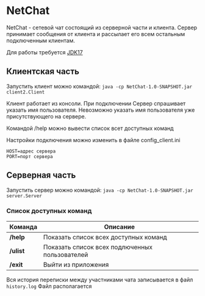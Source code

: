 # NetChat
NetChat - сетевой чат состоящий из серверной части и клиента.
Сервер принимает сообщения от клиента и рассылает его всем остальным подключенным клиентам.

Для работы требуется [JDK17](https://www.oracle.com/java/technologies/javase/jdk17-archive-downloads.html)

## Клиентская часть
Запустить клиент можно командой:
```java -cp NetChat-1.0-SNAPSHOT.jar client2.Client```

Клиент работает из консоли. При подключении Сервер спрашивает указать имя пользователя. Невозможно указать имя пользователя уже присутствующего на сервере.

Командой /help можно вывести список всет доступных команд

Настройки подключения можно изменить в файле config_client.ini
```
HOST=адрес сервера
PORT=порт сервера
```

## Серверная часть
Запустить сервер можно командой:
```java -cp NetChat-1.0-SNAPSHOT.jar server.Server```

### Список доступных команд
| Команда    | Описание |
|------------|----------|
|**/help**   |Показать список всех доступных команд|
|**/ulist**  |Показать список всех подлюченных пользователей|
|**/exit**   |Выйти из приложения|


Вся история переписки между участниками чата записывается в файл 
`history.log`
Файл располагается 
